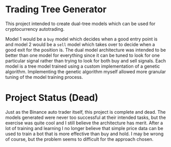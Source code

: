 # Trading Tree Generator

This project intended to create dual-tree models which can be used for cryptocurrency autotrading. 

Model 1 would be a `buy` model which decides when a good entry point is and model 2 would be a `sell` model which takes over to decide when a good exit for the position is. The dual model architecture was intended to be better than one model for everything since it can be tuned to look for one particular signal rather than trying to look for both buy and sell signals. Each model is a tree model trained using a custom implementation of a genetic algorithm. Implementing the genetic algorithm myself allowed more granular tuning of the model training process.

# Project Status (Dead)

Just as the Binance auto trader itself, this project is complete and dead. The models generated were never too successful at their intended tasks, but the exercise was quite cool and I still believe the architecture has merit. After a lot of training and learning I no longer believe that simple price data can be used to train a bot that is more effective than buy and hold. I may be wrong of course, but the problem seems to difficult for the approach chosen.
